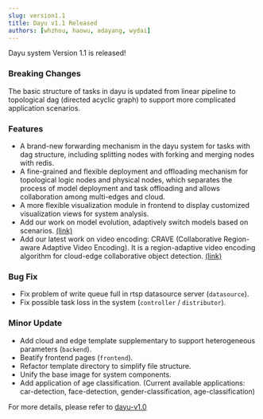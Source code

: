 ```yaml
---
slug: version1.1
title: Dayu v1.1 Released
authors: [whzhou, haowu, adayang, wydai]
---
```


Dayu system Version 1.1 is released!

### Breaking Changes
The basic structure of tasks in dayu is updated from linear pipeline to topological dag (directed acyclic graph) to support more complicated application scenarios.

### Features
- A brand-new forwarding mechanism in the dayu system for tasks with dag structure, including splitting nodes with forking and merging nodes with redis.
- A fine-grained and flexible deployment and offloading mechanism for topological logic nodes and physical nodes, which separates the process of model deployment and task offloading and allows collaboration among multi-edges and cloud.
- A more flexible visualization module in frontend to display customized visualization views for system analysis.
- Add our work on model evolution, adaptively switch models based on scenarios. [(link)](template/scheduler/model-switch.yaml)
- Add our latest work on video encoding: CRAVE (Collaborative Region-aware Adaptive Video Encoding). It is a region-adaptive video encoding algorithm for cloud-edge collaborative object detection. [(link)](template/scheduler/crave.yaml)

### Bug Fix
- Fix problem of write queue full in rtsp datasource server (`datasource`).
- Fix possible task loss in the system (`controller` / `distributor`).

### Minor Update
- Add cloud and edge template supplementary to support heterogeneous parameters (`backend`).
- Beatify frontend pages (`frontend`).
- Refactor template directory to simplify file structure.
- Unify the base image for system components. 
- Add application of age classification. (Current available applications: car-detection, face-detection, gender-classification, age-classification)


For more details, please refer to [dayu-v1.0](https://github.com/dayu-autostreamer/dayu/releases/tag/v1.1)

